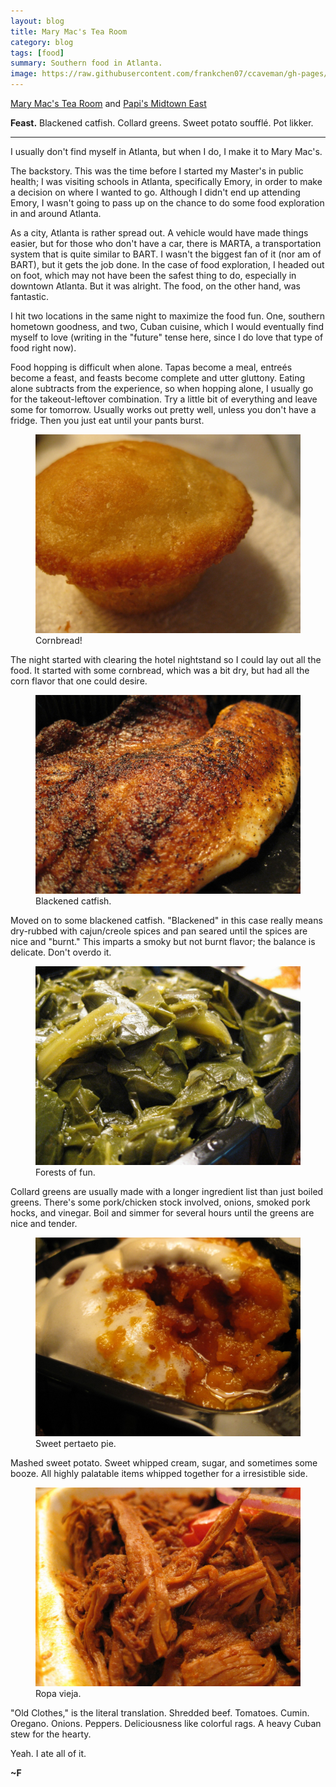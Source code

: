 ```yaml
---
layout: blog
title: Mary Mac's Tea Room
category: blog
tags: [food]  
summary: Southern food in Atlanta.
image: https://raw.githubusercontent.com/frankchen07/ccaveman/gh-pages/images/blog/032213_mary_macs_tea_room_1_courtesy_fc.jpg
---
```


[Mary Mac's Tea Room](http://www.yelp.com/biz/mary-macs-tea-room-atlanta) and [Papi's Midtown East](http://www.yelp.com/biz/papis-cuban-and-caribbean-grill-atlanta)

**Feast.** Blackened catfish. Collard greens. Sweet potato soufflé. Pot likker. 

---

I usually don't find myself in Atlanta, but when I do, I make it to Mary Mac's.

The backstory. This was the time before I started my Master's in public health; I was visiting schools in Atlanta, specifically Emory, in order to make a decision on where I wanted to go. Although I didn't end up attending Emory, I wasn't going to pass up on the chance to do some food exploration in and around Atlanta. 

As a city, Atlanta is rather spread out. A vehicle would have made things easier, but for those who don't have a car, there is MARTA, a transportation system that is quite similar to BART. I wasn't the biggest fan of it (nor am of BART), but it gets the job done. In the case of food exploration, I headed out on foot, which may not have been the safest thing to do, especially in downtown Atlanta. But it was alright. The food, on the other hand, was fantastic. 

I hit two locations in the same night to maximize the food fun. One, southern hometown goodness, and two, Cuban cuisine, which I would eventually find myself to love (writing in the "future" tense here, since I do love that type of food right now). 

Food hopping is difficult when alone. Tapas become a meal, entreés become a feast, and feasts become complete and utter gluttony. Eating alone subtracts from the experience, so when hopping alone, I usually go for the takeout-leftover combination. Try a little bit of everything and leave some for tomorrow. Usually works out pretty well, unless you don't have a fridge. Then you just eat until your pants burst. 

<figure>
    <img src="https://raw.githubusercontent.com/frankchen07/ccaveman/gh-pages/images/blog/032213_mary_macs_tea_room_5_courtesy_fc.jpg"></img>
    <figcaption>Cornbread!</figcaption>
</figure>

The night started with clearing the hotel nightstand so I could lay out all the food. It started with some cornbread, which was a bit dry, but had all the corn flavor that one could desire.

<figure>
    <img src="https://raw.githubusercontent.com/frankchen07/ccaveman/gh-pages/images/blog/032213_mary_macs_tea_room_1_courtesy_fc.jpg"></img>
    <figcaption>Blackened catfish.</figcaption>
</figure>

Moved on to some blackened catfish. "Blackened" in this case really means dry-rubbed with cajun/creole spices and pan seared until the spices are nice and "burnt." This imparts a smoky but not burnt flavor; the balance is delicate. Don't overdo it. 

<figure>
    <img src="https://raw.githubusercontent.com/frankchen07/ccaveman/gh-pages/images/blog/032213_mary_macs_tea_room_2_courtesy_fc.jpg"></img>
    <figcaption>Forests of fun.</figcaption>
</figure>

Collard greens are usually made with a longer ingredient list than just boiled greens. There's some pork/chicken stock involved, onions, smoked pork hocks, and vinegar. Boil and simmer for several hours until the greens are nice and tender. 

<figure>
    <img src="https://raw.githubusercontent.com/frankchen07/ccaveman/gh-pages/images/blog/032213_mary_macs_tea_room_3_courtesy_fc.jpg"></img>
    <figcaption>Sweet pertaeto pie.</figcaption>
</figure>

Mashed sweet potato. Sweet whipped cream, sugar, and sometimes some booze. All highly palatable items whipped together for a irresistible side. 

<figure>
    <img src="https://raw.githubusercontent.com/frankchen07/ccaveman/gh-pages/images/blog/032213_papis_midtown_east_cuban_2_courtesy_fc.jpg"></img>
    <figcaption>Ropa vieja.</figcaption>
</figure>

"Old Clothes," is the literal translation. Shredded beef. Tomatoes. Cumin. Oregano. Onions. Peppers. Deliciousness like colorful rags. A heavy Cuban stew for the hearty. 

Yeah. I ate all of it. 

**~F**